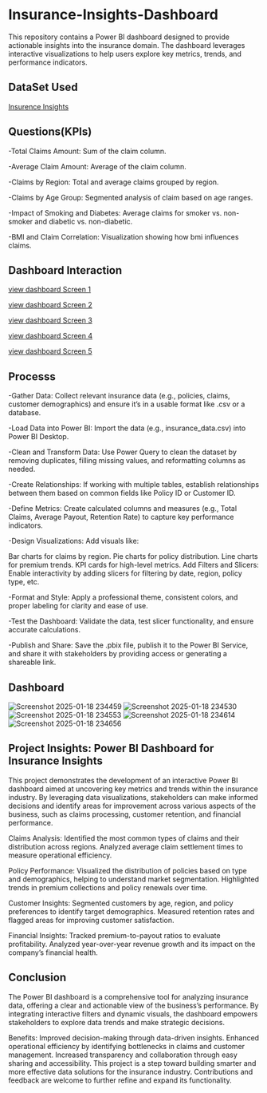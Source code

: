 # Insurance-Insights-Dashboard
This repository contains a Power BI dashboard designed to provide actionable insights into the insurance domain. The dashboard leverages interactive visualizations to help users explore key metrics, trends, and performance indicators.

## DataSet Used
<a href="https://github.com/Sumanth-b-s/Insurance-Insights-Dashboard/blob/main/insurance_data.csv"> Insurence Insights</a>

## Questions(KPIs)
-Total Claims Amount: Sum of the claim column.

-Average Claim Amount: Average of the claim column.

-Claims by Region: Total and average claims grouped by region.

-Claims by Age Group: Segmented analysis of claim based on age ranges.

-Impact of Smoking and Diabetes: Average claims for smoker vs. non-smoker and diabetic vs. non-diabetic.

-BMI and Claim Correlation: Visualization showing how bmi influences claims.

## Dashboard Interaction 
<a href=https://github.com/Sumanth-b-s/Insurance-Insights-Dashboard/blob/main/Screenshot%202025-01-18%20234656.png> view dashboard Screen 1 </a>

<a href=https://github.com/Sumanth-b-s/Insurance-Insights-Dashboard/blob/main/Screenshot%202025-01-18%20234614.png> view dashboard Screen 2 </a>

<a href=https://github.com/Sumanth-b-s/Insurance-Insights-Dashboard/blob/main/Screenshot%202025-01-18%20234553.png> view dashboard Screen 3 </a>

<a href=https://github.com/Sumanth-b-s/Insurance-Insights-Dashboard/blob/main/Screenshot%202025-01-18%20234530.png> view dashboard Screen 4 </a>

<a href=https://github.com/Sumanth-b-s/Insurance-Insights-Dashboard/blob/main/Screenshot%202025-01-18%20234459.png> view dashboard Screen 5 </a>

## Processs
-Gather Data: Collect relevant insurance data (e.g., policies, claims, customer demographics) and ensure it’s in a usable format like .csv or a database.

-Load Data into Power BI: Import the data (e.g., insurance_data.csv) into Power BI Desktop.

-Clean and Transform Data: Use Power Query to clean the dataset by removing duplicates, filling missing values, and reformatting columns as needed.

-Create Relationships: If working with multiple tables, establish relationships between them based on common fields like Policy ID or Customer ID.

-Define Metrics: Create calculated columns and measures (e.g., Total Claims, Average Payout, Retention Rate) to capture key performance indicators.

-Design Visualizations: Add visuals like:

  Bar charts for claims by region.
  Pie charts for policy distribution.
  Line charts for premium trends.
  KPI cards for high-level metrics.
  Add Filters and Slicers: Enable interactivity by adding slicers for filtering by date, region, policy type, etc.

-Format and Style: Apply a professional theme, consistent colors, and proper labeling for clarity and ease of use.

-Test the Dashboard: Validate the data, test slicer functionality, and ensure accurate calculations.

-Publish and Share: Save the .pbix file, publish it to the Power BI Service, and share it with stakeholders by providing access or generating a shareable link.

## Dashboard
![Screenshot 2025-01-18 234459](https://github.com/user-attachments/assets/340b7e68-355e-45b1-9bdc-9690b83e8c78)
![Screenshot 2025-01-18 234530](https://github.com/user-attachments/assets/9e7a59fc-c01b-4dc0-a7b8-b3bba2a004f7)
![Screenshot 2025-01-18 234553](https://github.com/user-attachments/assets/e3a73cce-bd0e-4bca-a191-60ce499b2523)
![Screenshot 2025-01-18 234614](https://github.com/user-attachments/assets/dfbf3e3f-7af3-4c93-aede-49580dcf3866)
![Screenshot 2025-01-18 234656](https://github.com/user-attachments/assets/8a8f9261-12d2-44ff-967b-5b976e21127f)

## Project Insights: Power BI Dashboard for Insurance Insights
This project demonstrates the development of an interactive Power BI dashboard aimed at uncovering key metrics and trends within the insurance industry. By leveraging data visualizations, stakeholders can make informed decisions and identify areas for improvement across various aspects of the business, such as claims processing, customer retention, and financial performance.

Claims Analysis:
Identified the most common types of claims and their distribution across regions.
Analyzed average claim settlement times to measure operational efficiency.

Policy Performance:
Visualized the distribution of policies based on type and demographics, helping to understand market segmentation.
Highlighted trends in premium collections and policy renewals over time.

Customer Insights:
Segmented customers by age, region, and policy preferences to identify target demographics.
Measured retention rates and flagged areas for improving customer satisfaction.

Financial Insights:
Tracked premium-to-payout ratios to evaluate profitability.
Analyzed year-over-year revenue growth and its impact on the company’s financial health.

## Conclusion
The Power BI dashboard is a comprehensive tool for analyzing insurance data, offering a clear and actionable view of the business’s performance. By integrating interactive filters and dynamic visuals, the dashboard empowers stakeholders to explore data trends and make strategic decisions.

Benefits:
Improved decision-making through data-driven insights.
Enhanced operational efficiency by identifying bottlenecks in claims and customer management.
Increased transparency and collaboration through easy sharing and accessibility.
This project is a step toward building smarter and more effective data solutions for the insurance industry. Contributions and feedback are welcome to further refine and expand its functionality.








